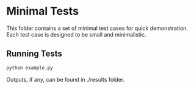 # Minimal Tests

This folder contains a set of minimal test cases for quick demonstration. Each test case is designed to be small and minimalistic.

## Running Tests

```bash
python example.py
```

Outputs, if any, can be found in ./results folder.
